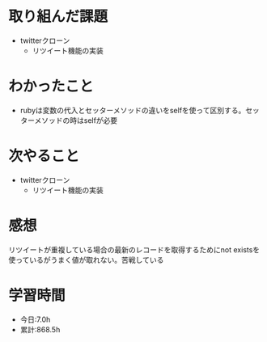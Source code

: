 # 取り組んだ課題
- twitterクローン
  - リツイート機能の実装
# わかったこと
- rubyは変数の代入とセッターメソッドの違いをselfを使って区別する。セッターメソッドの時はselfが必要
# 次やること
- twitterクローン
  - リツイート機能の実装
# 感想
リツイートが重複している場合の最新のレコードを取得するためにnot existsを使っているがうまく値が取れない。苦戦している
# 学習時間
- 今日:7.0h
- 累計:868.5h